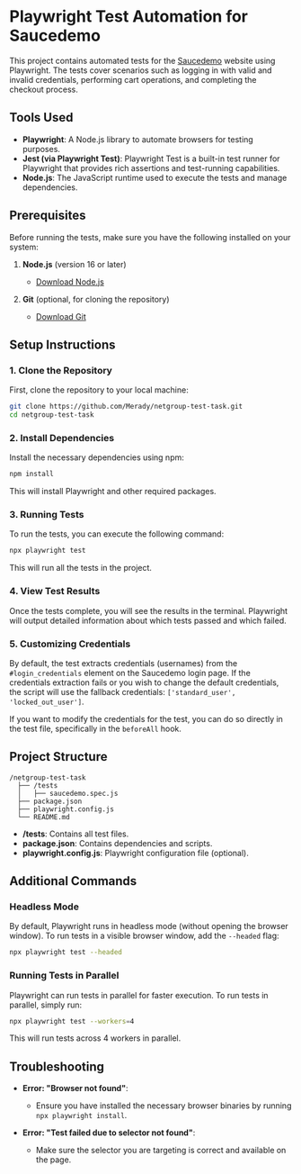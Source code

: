 # Playwright Test Automation for Saucedemo

This project contains automated tests for the [Saucedemo](https://www.saucedemo.com) website using Playwright. The tests cover scenarios such as logging in with valid and invalid credentials, performing cart operations, and completing the checkout process.

## Tools Used

- **Playwright**: A Node.js library to automate browsers for testing purposes.
- **Jest (via Playwright Test)**: Playwright Test is a built-in test runner for Playwright that provides rich assertions and test-running capabilities.
- **Node.js**: The JavaScript runtime used to execute the tests and manage dependencies.

## Prerequisites

Before running the tests, make sure you have the following installed on your system:

1. **Node.js** (version 16 or later)
   - [Download Node.js](https://nodejs.org/)
   
2. **Git** (optional, for cloning the repository)
   - [Download Git](https://git-scm.com/)

## Setup Instructions

### 1. Clone the Repository

First, clone the repository to your local machine:

```bash
git clone https://github.com/Merady/netgroup-test-task.git
cd netgroup-test-task
```

### 2. Install Dependencies

Install the necessary dependencies using npm:

```bash
npm install
```

This will install Playwright and other required packages.

### 3. Running Tests

To run the tests, you can execute the following command:

```bash
npx playwright test
```

This will run all the tests in the project.

### 4. View Test Results

Once the tests complete, you will see the results in the terminal. Playwright will output detailed information about which tests passed and which failed.

### 5. Customizing Credentials

By default, the test extracts credentials (usernames) from the `#login_credentials` element on the Saucedemo login page. If the credentials extraction fails or you wish to change the default credentials, the script will use the fallback credentials: `['standard_user', 'locked_out_user']`.

If you want to modify the credentials for the test, you can do so directly in the test file, specifically in the `beforeAll` hook.

## Project Structure

```
/netgroup-test-task
  ├── /tests
  │   ├── saucedemo.spec.js
  ├── package.json
  ├── playwright.config.js
  └── README.md
```

- **/tests**: Contains all test files.
- **package.json**: Contains dependencies and scripts.
- **playwright.config.js**: Playwright configuration file (optional).


## Additional Commands

### Headless Mode

By default, Playwright runs in headless mode (without opening the browser window). To run tests in a visible browser window, add the `--headed` flag:

```bash
npx playwright test --headed
```

### Running Tests in Parallel

Playwright can run tests in parallel for faster execution. To run tests in parallel, simply run:

```bash
npx playwright test --workers=4
```

This will run tests across 4 workers in parallel.

## Troubleshooting

- **Error: "Browser not found"**:
  - Ensure you have installed the necessary browser binaries by running `npx playwright install`.
  
- **Error: "Test failed due to selector not found"**:
  - Make sure the selector you are targeting is correct and available on the page.